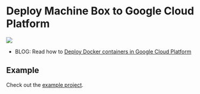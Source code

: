 # Deploy Machine Box to Google Cloud Platform

![](mcp+mb.png)

* BLOG: Read how to [Deploy Docker containers in Google Cloud Platform](https://blog.machinebox.io/deploy-docker-containers-in-google-cloud-platform-4b921c77476b) 

## Example

Check out the [example project](https://github.com/machinebox/ops/tree/master/google-cloud-platform/example).